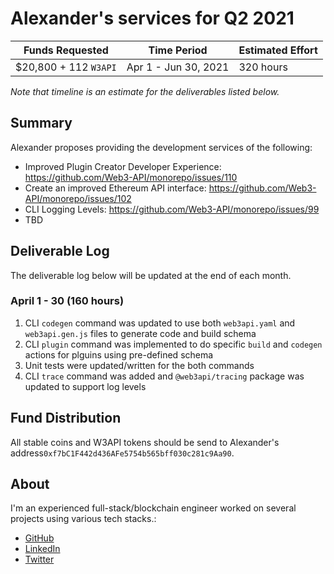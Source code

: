 # Alexander's services for Q2 2021

| Funds Requested      | Time Period          | Estimated Effort |
| -------------------- | -------------------- | ---------------- |
| $20,800 + 112 `W3API` | Apr 1 - Jun 30, 2021 | 320 hours        |

_Note that timeline is an estimate for the deliverables listed below._

## Summary

Alexander proposes providing the development services of the following:

-   Improved Plugin Creator Developer Experience: https://github.com/Web3-API/monorepo/issues/110
-   Create an improved Ethereum API interface: https://github.com/Web3-API/monorepo/issues/102
-   CLI Logging Levels: https://github.com/Web3-API/monorepo/issues/99
-   TBD

## Deliverable Log

The deliverable log below will be updated at the end of each month.

### April 1 - 30 (160 hours)

1. CLI `codegen` command was updated to use both `web3api.yaml` and `web3api.gen.js` files to generate code and build schema
2. CLI `plugin` command was implemented to do specific `build` and `codegen` actions for plguins using pre-defined schema
3. Unit tests were updated/written for the both commands
4. CLI `trace` command was added and `@web3api/tracing` package was updated to support log levels

## Fund Distribution

All stable coins and W3API tokens should be send to Alexander's address`0xf7bC1F442d436AFe5754b565bff030c281c9Aa90`.

## About

I'm an experienced full-stack/blockchain engineer worked on several projects using various tech stacks.:

-   [GitHub](https://github.com/vhurryharry)
-   [LinkedIn](www.linkedin.com/in/alexbai-9351)
-   [Twitter](https://twitter.com/alexbai9351)
